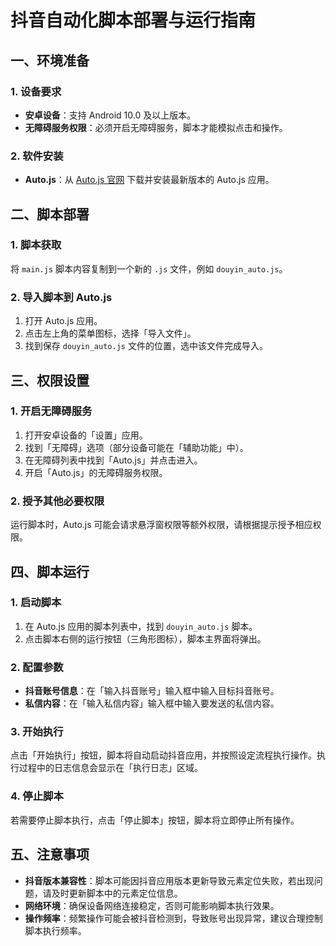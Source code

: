 # 抖音自动化脚本部署与运行指南

## 一、环境准备

### 1. 设备要求

- **安卓设备**：支持 Android 10.0 及以上版本。
- **无障碍服务权限**：必须开启无障碍服务，脚本才能模拟点击和操作。

### 2. 软件安装

- **Auto.js**：从 [Auto.js 官网](https://pro.autojs.org/) 下载并安装最新版本的 Auto.js 应用。

## 二、脚本部署

### 1. 脚本获取

将 `main.js` 脚本内容复制到一个新的 `.js` 文件，例如 `douyin_auto.js`。

### 2. 导入脚本到 Auto.js

1. 打开 Auto.js 应用。
2. 点击左上角的菜单图标，选择「导入文件」。
3. 找到保存 `douyin_auto.js` 文件的位置，选中该文件完成导入。

## 三、权限设置

### 1. 开启无障碍服务

1. 打开安卓设备的「设置」应用。
2. 找到「无障碍」选项（部分设备可能在「辅助功能」中）。
3. 在无障碍列表中找到「Auto.js」并点击进入。
4. 开启「Auto.js」的无障碍服务权限。

### 2. 授予其他必要权限

运行脚本时，Auto.js 可能会请求悬浮窗权限等额外权限，请根据提示授予相应权限。

## 四、脚本运行

### 1. 启动脚本

1. 在 Auto.js 应用的脚本列表中，找到 `douyin_auto.js` 脚本。
2. 点击脚本右侧的运行按钮（三角形图标），脚本主界面将弹出。

### 2. 配置参数

- **抖音账号信息**：在「输入抖音账号」输入框中输入目标抖音账号。
- **私信内容**：在「输入私信内容」输入框中输入要发送的私信内容。

### 3. 开始执行

点击「开始执行」按钮，脚本将自动启动抖音应用，并按照设定流程执行操作。执行过程中的日志信息会显示在「执行日志」区域。

### 4. 停止脚本

若需要停止脚本执行，点击「停止脚本」按钮，脚本将立即停止所有操作。

## 五、注意事项

- **抖音版本兼容性**：脚本可能因抖音应用版本更新导致元素定位失败，若出现问题，请及时更新脚本中的元素定位信息。
- **网络环境**：确保设备网络连接稳定，否则可能影响脚本执行效果。
- **操作频率**：频繁操作可能会被抖音检测到，导致账号出现异常，建议合理控制脚本执行频率。
